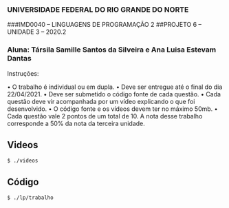 ###  UNIVERSIDADE FEDERAL DO RIO GRANDE DO NORTE
###IMD0040 – LINGUAGENS DE PROGRAMAÇÃO 2
##PROJETO 6 – UNIDADE 3 – 2020.2
###  Aluna: Társila Samille Santos da Silveira e Ana Luisa Estevam Dantas
Instruções:

• O trabalho é individual ou em dupla.
• Deve ser entregue até o final do dia 22/04/2021.
• Deve ser submetido o código fonte de cada questão.
• Cada questão deve vir acompanhada por um vídeo explicando o que foi
desenvolvido.
• O código fonte e os vídeos devem ter no máximo 50mb.
• Cada questão vale 2 pontos de um total de 10. A nota desse trabalho corresponde
a 50% da nota da terceira unidade.
## Videos

```
$ ./videos
```

## Código

```
$ ./lp/trabalho
```
